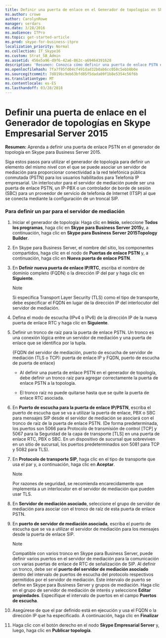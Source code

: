 ```yaml
---
title: Definir una puerta de enlace en el Generador de topologías en Skype Empresarial Server 2015
ms.author: crowe
author: CarolynRowe
manager: serdars
ms.date: 3/28/2016
ms.audience: ITPro
ms.topic: get-started-article
ms.prod: skype-for-business-itpro
localization_priority: Normal
ms.collection: IT_Skype16
ms.custom: Strat_SB_Admin
ms.assetid: 456e5a96-d9f6-42a6-862c-a69464391628
description: 'Resumen: Conozca cómo definir una puerta de enlace PSTN en el generador de topología en Skype para Business Server 2015.'
ms.openlocfilehash: 7fa7f95fd04cf491dad32b0ab6cc050c5ebb0b0e
ms.sourcegitcommit: 7d819bc9eb63bfd85f5dada09f1b8e5354c56f6b
ms.translationtype: MT
ms.contentlocale: es-ES
ms.lasthandoff: 03/28/2018
---
```

# <a name="define-a-gateway-in-topology-builder-in-skype-for-business-server-2015"></a>Definir una puerta de enlace en el Generador de topologías en Skype Empresarial Server 2015
 
**Resumen:** Aprenda a definir una puerta de enlace PSTN en el generador de topología en Skype para Business Server 2015.
  
Siga estos pasos para utilizar el generador de topología para definir un elemento del mismo nivel con el que se puede asociar un servidor de mediación para proporcionar conectividad a la red telefónica pública conmutada (PSTN) para los usuarios habilitados para Telefonía IP empresarial. Un interlocutor para el servidor de mediación puede ser una puerta de enlace PSTN, un IP-PBX o un controlador de borde de sesión (SBC) para un proveedor de servicio de telefonía de Internet (ITSP) al que se conecta mediante la configuración de un troncal SIP.
  
### <a name="to-define-a-peer-for-the-mediation-server"></a>Para definir un par para el servidor de mediación

1. Iniciar el generador de topología: Haga clic en **Inicio**, seleccione **Todos los programas**, haga clic en **Skype para Business Server 2015**y, a continuación, haga clic en **Skype para Business Server 2015Topology Builder**.
    
2. En Skype para Business Server, el nombre del sitio, los componentes compartidos, haga clic en el nodo de **Puertas de enlace PSTN** y, a continuación, haga clic en **Nueva puerta de enlace PSTN**.
3. En **Definir nueva puerta de enlace IP/RTC**, escriba el nombre de dominio completo (FQDN) o la dirección IP del par y haga clic en **Siguiente**.
    
    > [!NOTE]
    > Si especifica Transport Layer Security (TLS) como el tipo de transporte, debe especificar el FQDN en lugar de la dirección IP del interlocutor del servidor de mediación. 
  
4. Defina el modo de escucha (IPv4 o IPv6) de la dirección IP de la nueva puerta de enlace RTC y haga clic en **Siguiente**.

5. Definir un tronco de raíz para la puerta de enlace PSTN. Un tronco es una conexión lógica entre un servidor de mediación y una puerta de enlace que se identifica por la tupla.
    
    {FQDN del servidor de mediación, puerto de escucha de servidor de mediación (TLS o TCP): puerta de enlace IP y FQDN, puerto de escucha de puerta de enlace}
    
     - Al definir una puerta de enlace PSTN en el generador de topología, debe definir un tronco raíz para agregar correctamente la puerta de enlace PSTN a la topología.
    
     - El tronco raíz no puede quitarse hasta que se quite la puerta de enlace RTC asociada.
    
6. En **Puerto de escucha para la puerta de enlace IP/PSTN**, escriba el puerto de escucha que se va a utilizar la puerta de enlace, PBX o SBC para mensajes SIP desde el servidor de mediación se asociará con el tronco de raíz de la puerta de enlace PSTN. (De forma predeterminada, los puertos son 5066 para Protocolo de transmisión de control [TCP] y 5067 para la Seguridad de la capa de transporte [TLS] en una puerta de enlace RTC, PBX o SBC. En un dispositivo de sucursal que sobreviven en un sitio de sucursal, los puertos predeterminados son 5081 para TCP y 5082 para TLS).
    
7. En **Protocolo de transporte SIP**, haga clic en el tipo de transporte que usa el par y, a continuación, haga clic en **Aceptar**.
    
    > [!NOTE]
    > Por razones de seguridad, se recomienda encarecidamente que implementa a un interlocutor en el servidor de mediación que pueden usar TLS. 
  
8. En **Servidor de mediación asociado**, seleccione el grupo de servidor de mediación para asociar con el tronco de raíz de esta puerta de enlace PSTN.
    
9. En **puerto de servidor de mediación asociada**, escriba el puerto de escucha que se va a utilizar el servidor de mediación para los mensajes desde la puerta de enlace SIP.
    
    > [!NOTE]
    > Compatible con varios tronco en Skype para Business Server, puede definir varios puertos en el servidor de mediación para la comunicación con varias puertas de enlace de RTC de señalización de SIP. Al definir un tronco, debe ser el **puerto del servidor de mediación asociado** dentro del intervalo de puertos de escucha del protocolo respectivos permitidos por el servidor de mediación. Este intervalo de puerto se define en Skype para Business Server y grupos de mediación. Haga clic en el grupo de servidor de mediación de interés y seleccione **Editar propiedades**. Especifique el intervalo de puertos en el campo **Puertos de escucha**.
  
10. Asegúrese de que el par definido está en ejecución y usa el FQDN o la dirección IP que ha especificado. A continuación, haga clic en **Finalizar**
    
11. Haga clic con el botón derecho en el nodo **Skype Empresarial Server** y, luego, haga clic en **Publicar topología**.
    

